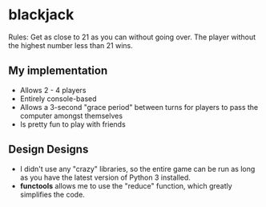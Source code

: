 # blackjack
Rules: Get as close to 21 as you can without going over. The player without the highest number less than 21 wins.

## My implementation
- Allows 2 - 4 players
- Entirely console-based
- Allows a 3-second "grace period" between turns for players to pass the computer amongst themselves
- Is pretty fun to play with friends

## Design Designs
- I didn't use any "crazy" libraries, so the entire game can be run as long as you have the latest version of Python 3 installed.
- **functools** allows me to use the "reduce" function, which greatly simplifies the code.
